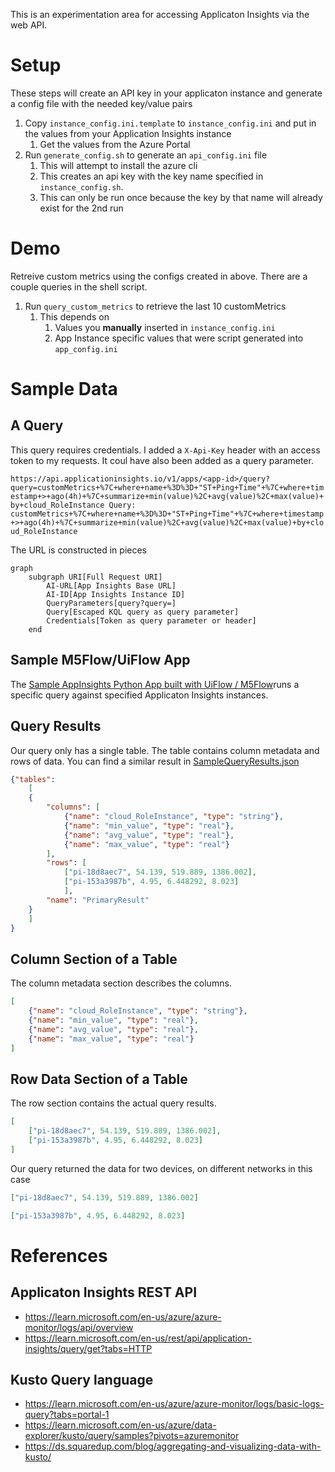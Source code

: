 This is an experimentation area for accessing Applicaton Insights via the web API.

# Setup
These steps will create an API key in your applicaton instance and generate a config file with the needed key/value pairs

1. Copy `instance_config.ini.template` to `instance_config.ini` and put in the values from your Application Insights instance
    1. Get the values from the Azure Portal
1. Run `generate_config.sh` to generate an `api_config.ini` file
    1. This will attempt to install the azure cli
    1. This creates an api key with the key name specified in `instance_config.sh`.
    1. This can only be run once because the key by that name will already exist for the 2nd run

# Demo
Retreive custom metrics using the configs created in above. There are a couple queries in the shell script.

1. Run `query_custom_metrics` to retrieve the last 10 customMetrics
    1. This depends on 
        1. Values you **manually** inserted in `instance_config.ini` 
        1. App Instance specific values that were script generated into `app_config.ini`

# Sample Data

## A Query
This query requires credentials.  I added a `X-Api-Key` header with an access token to my requests. It coul have also been added as a query parameter. 

`https://api.applicationinsights.io/v1/apps/<app-id>/query?query=customMetrics+%7C+where+name+%3D%3D+"ST+Ping+Time"+%7C+where+timestamp+>+ago(4h)+%7C+summarize+min(value)%2C+avg(value)%2C+max(value)+by+cloud_RoleInstance
Query: customMetrics+%7C+where+name+%3D%3D+"ST+Ping+Time"+%7C+where+timestamp+>+ago(4h)+%7C+summarize+min(value)%2C+avg(value)%2C+max(value)+by+cloud_RoleInstance`

The URL is constructed in pieces

```mermaid
graph
    subgraph URI[Full Request URI]
        AI-URL[App Insights Base URL]
        AI-ID[App Insights Instance ID]
        QueryParameters[query?query=]
        Query[Escaped KQL query as query parameter]
        Credentials[Token as query parameter or header]
    end
```

## Sample M5Flow/UiFlow App
The [Sample AppInsights Python App built with UiFlow / M5Flow](Sample-AppInsightsUiFlow.m5f)runs a specific query against specified Applicaton Insights instances.

## Query Results
Our query only has a single table.  The table contains column metadata and rows of data. You can find a similar result in [SampleQueryResults.json](SampleQueryResults.json)
```json
{"tables": 
    [
    {
        "columns": [
            {"name": "cloud_RoleInstance", "type": "string"}, 
            {"name": "min_value", "type": "real"}, 
            {"name": "avg_value", "type": "real"}, 
            {"name": "max_value", "type": "real"}
        ], 
        "rows": [
            ["pi-18d8aec7", 54.139, 519.889, 1386.002], 
            ["pi-153a3987b", 4.95, 6.448292, 8.023]
            ], 
        "name": "PrimaryResult"
    }
    ]
}
```

## Column Section of a Table
The column metadata section describes the columns.
```json
[
    {"name": "cloud_RoleInstance", "type": "string"}, 
    {"name": "min_value", "type": "real"}, 
    {"name": "avg_value", "type": "real"}, 
    {"name": "max_value", "type": "real"}
]
```

## Row Data Section of a Table
The row section contains the actual query results.
```json
[
    ["pi-18d8aec7", 54.139, 519.889, 1386.002], 
    ["pi-153a3987b", 4.95, 6.448292, 8.023]
]
```

Our query returned the data for two devices, on different networks in this case
```json
["pi-18d8aec7", 54.139, 519.889, 1386.002]
```
```json
["pi-153a3987b", 4.95, 6.448292, 8.023]
```

# References

## Applicaton Insights REST API
* https://learn.microsoft.com/en-us/azure/azure-monitor/logs/api/overview
* https://learn.microsoft.com/en-us/rest/api/application-insights/query/get?tabs=HTTP

## Kusto Query language
* https://learn.microsoft.com/en-us/azure/azure-monitor/logs/basic-logs-query?tabs=portal-1
* https://learn.microsoft.com/en-us/azure/data-explorer/kusto/query/samples?pivots=azuremonitor
* https://ds.squaredup.com/blog/aggregating-and-visualizing-data-with-kusto/

